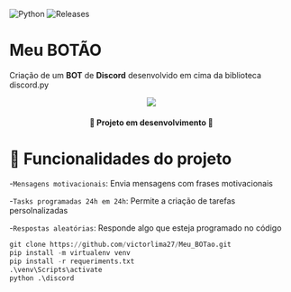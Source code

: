 ![Python](https://img.shields.io/badge/Python-virtualenv%203.11.1-green)
![Releases](https://img.shields.io/badge/Release%20date-25%2FMay-blue)

# Meu BOTÃO

Criação de um **BOT** de **Discord** desenvolvido em cima da biblioteca discord.py


<p align="center">
<img src="https://github.com/victorlima27/Meu_BOTao/assets/86923609/98d96b72-c2b3-4a5c-9a6e-63ce3f7f08e5"/>
</p>


<h4 align="center"> 
    🚧  Projeto em desenvolvimento  🚧
</h4>

# 🔨 Funcionalidades do projeto

-`Mensagens motivacionais`: Envia mensagens com frases motivacionais

-`Tasks programadas 24h em 24h`: Permite a criação de tarefas persolnalizadas

-`Respostas aleatórias`: Responde algo que esteja programado no código

```python
git clone https://github.com/victorlima27/Meu_BOTao.git
pip install -m virtualenv venv
pip install -r requeriments.txt
.\venv\Scripts\activate
python .\discord
```
